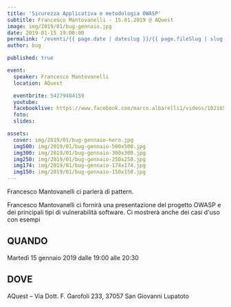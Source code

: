 ```yaml
---
title: 'Sicurezza Applicativa e metodologia OWASP'
subtitle: Francesco Mantovanelli - 15.01.2019 @ AQuest
image: img/2019/01/bug-gennaio.jpg
date: 2019-01-15 19:00:00
permalink: '/eventi/{{ page.date | dateslug }}/{{ page.fileSlug | slug }}/index.html'
author: bug

published: true

event:
  speaker: Francesco Mantovanelli
  location: AQuest

  eventbrite: 54279404159
  youtube:
  facebooklive: https://www.facebook.com/marco.albarelli1/videos/10216511803099187/
  foto:
  slides:

assets:
  cover: img/2019/01/bug-gennaio-hero.jpg
  img500: img/2019/01/bug-gennaio-500x500.jpg
  img300: img/2019/01/bug-gennaio-300x300.jpg
  img250: img/2019/01/bug-gennaio-250x250.jpg
  img174: img/2019/01/bug-gennaio-174x174.jpg
  img150: img/2019/01/bug-gennaio-150x150.jpg
---
```


Francesco Mantovanelli ci parlerà di pattern.

Francesco Mantovanelli ci fornirà una presentazione del progetto OWASP e dei principali tipi di vulnerabilità software. Ci mostrerà anche dei casi d'uso con esempi

## QUANDO

Martedì 15 gennaio 2019 dalle 19:00 alle 20:30

## DOVE

AQuest – Via Dott. F. Garofoli 233, 37057 San Giovanni Lupatoto
